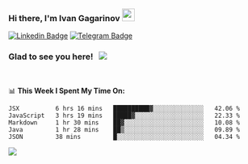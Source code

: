 ### Hi there, I'm Ivan Gagarinov <img src="https://media.giphy.com/media/hvRJCLFzcasrR4ia7z/giphy.gif" width="25px">

[![Linkedin Badge](https://img.shields.io/badge/-LinkedIn-0e76a8?style=flat-square&logo=Linkedin&logoColor=white)](https://linkedin.com/in/ivan-gagarinov-142ba3141/)
[![Telegram Badge](https://img.shields.io/badge/-Telegram-0088cc?style=flat-square&logo=Telegram&logoColor=white)](https://t.me/igagarinov)

### Glad to see you here! &nbsp; ![](https://visitor-badge.glitch.me/badge?page_id=dzencot.dzencot)

</br>

📊 **This Week I Spent My Time On:**
<!--START_SECTION:waka-->
```text
JSX          6 hrs 16 mins   ██████████▓░░░░░░░░░░░░░░   42.06 % 
JavaScript   3 hrs 19 mins   █████▓░░░░░░░░░░░░░░░░░░░   22.33 % 
Markdown     1 hr 30 mins    ██▓░░░░░░░░░░░░░░░░░░░░░░   10.08 % 
Java         1 hr 28 mins    ██▒░░░░░░░░░░░░░░░░░░░░░░   09.89 % 
JSON         38 mins         █░░░░░░░░░░░░░░░░░░░░░░░░   04.34 % 
```
<!--END_SECTION:waka-->

[![](https://github-readme-stats.vercel.app/api?username=dzencot&theme=gruvbox)](https://github.com/dzencot)
